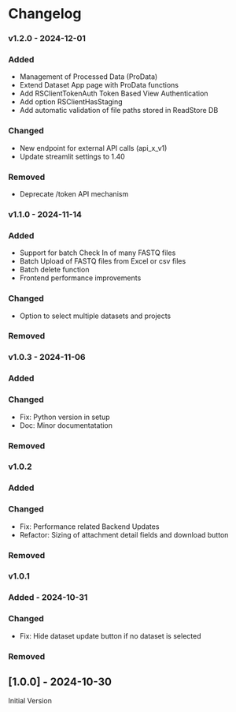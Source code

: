 # Changelog

### v1.2.0 - 2024-12-01

### Added

- Management of Processed Data (ProData)
- Extend Dataset App page with ProData functions
- Add RSClientTokenAuth Token Based View Authentication
- Add option RSClientHasStaging
- Add automatic validation of file paths stored in ReadStore DB

### Changed

- New endpoint for external API calls (api_x_v1)
- Update streamlit settings to 1.40

### Removed
- Deprecate /token API mechanism

### v1.1.0 - 2024-11-14

### Added

- Support for batch Check In of many FASTQ files
- Batch Upload of FASTQ files from Excel or csv files
- Batch delete function
- Frontend performance improvements

### Changed

- Option to select multiple datasets and projects

### Removed

### v1.0.3  - 2024-11-06

### Added

### Changed

- Fix: Python version in setup
- Doc: Minor documentatation

### Removed

### v1.0.2

### Added

### Changed

- Fix: Performance related Backend Updates
- Refactor: Sizing of attachment detail fields and download button

### Removed


### v1.0.1

### Added - 2024-10-31

### Changed

- Fix: Hide dataset update button if no dataset is selected

### Removed

## [1.0.0] - 2024-10-30

Initial Version